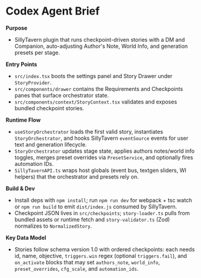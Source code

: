 # Codex Agent Brief

**Purpose**
- SillyTavern plugin that runs checkpoint-driven stories with a DM and Companion, auto-adjusting Author's Note, World Info, and generation presets per stage.

**Entry Points**
- `src/index.tsx` boots the settings panel and Story Drawer under `StoryProvider`.
- `src/components/drawer` contains the Requirements and Checkpoints panes that surface orchestrator state.
- `src/components/context/StoryContext.tsx` validates and exposes bundled checkpoint stories.

**Runtime Flow**
- `useStoryOrchestrator` loads the first valid story, instantiates `StoryOrchestrator`, and hooks SillyTavern `eventSource` events for user text and generation lifecycle.
- `StoryOrchestrator` updates stage state, applies authors notes/world info toggles, merges preset overrides via `PresetService`, and optionally fires automation IDs.
- `SillyTavernAPI.ts` wraps host globals (event bus, textgen sliders, WI helpers) that the orchestrator and presets rely on.

**Build & Dev**
- Install deps with `npm install`; run `npm run dev` for webpack + tsc watch or `npm run build` to emit `dist/index.js` consumed by SillyTavern.
- Checkpoint JSON lives in `src/checkpoints`; `story-loader.ts` pulls from bundled assets or runtime fetch and `story-validator.ts` (Zod) normalizes to `NormalizedStory`.

**Key Data Model**
- Stories follow schema version 1.0 with ordered checkpoints: each needs id, name, objective, `triggers.win` regex (optional `triggers.fail`), and `on_activate` blocks that may set `authors_note`, `world_info`, `preset_overrides`, `cfg_scale`, and `automation_ids`.
